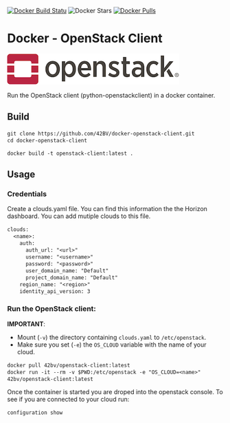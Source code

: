 [![Docker Build Statu](https://img.shields.io/docker/build/42bv/openstack-client.svg)](https://hub.docker.com/r/42bv/openstack-client/builds/) ![Docker Stars](https://img.shields.io/docker/stars/42bv/openstack-client.svg) [![Docker Pulls](https://img.shields.io/docker/pulls/42bv/openstack-client.svg)](https://hub.docker.com/r/42bv/openstack-client/)


# Docker - OpenStack Client
[![Openstack Client](https://raw.githubusercontent.com/42BV/docker-openstack-client/master/logo.png)](https://github.com/openstack/python-openstackclient)

Run the OpenStack client (python-openstackclient) in a docker container.

## Build 

```
git clone https://github.com/42BV/docker-openstack-client.git
cd docker-openstack-client
```
```
docker build -t openstack-client:latest .
```

## Usage

### Credentials
Create a clouds.yaml file. You can find this information the the Horizon dashboard. You can add mutiple clouds to this file.
```
clouds:
  <name>:
    auth:
      auth_url: "<url>"
      username: "<username>"
      password: "<password>"
      user_domain_name: "Default"
      project_domain_name: "Default"
    region_name: "<region>"
    identity_api_version: 3
```

### Run the OpenStack client:

**IMPORTANT**: 
- Mount (`-v`) the directory containing `clouds.yaml` to `/etc/openstack`.
- Make sure you set (`-e`) the `OS_CLOUD` variable with the name of your cloud.
```
docker pull 42bv/openstack-client:latest
docker run -it --rm -v $PWD:/etc/openstack -e "OS_CLOUD=<name>" 42bv/openstack-client:latest
```

Once the container is started you are droped into the openstack console. To see if you are connected to your cloud run:

```
configuration show
```
